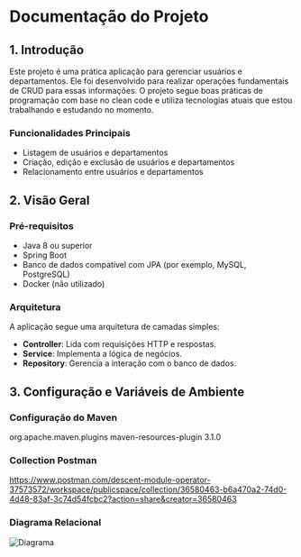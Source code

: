 # Documentação do Projeto

## 1. Introdução

Este projeto é uma prática aplicação para gerenciar usuários e departamentos. Ele foi desenvolvido para realizar operações fundamentais de CRUD para essas informações. O projeto segue boas práticas de programação com base no clean code e utiliza tecnologias atuais que estou trabalhando e estudando no momento.

### Funcionalidades Principais

- Listagem de usuários e departamentos
- Criação, edição e exclusão de usuários e departamentos
- Relacionamento entre usuários e departamentos

## 2. Visão Geral

### Pré-requisitos

- Java 8 ou superior
- Spring Boot
- Banco de dados compatível com JPA (por exemplo, MySQL, PostgreSQL)
- Docker (não utilizado)

### Arquitetura

A aplicação segue uma arquitetura de camadas simples:

- **Controller**: Lida com requisições HTTP e respostas.
- **Service**: Implementa a lógica de negócios.
- **Repository**: Gerencia a interação com o banco de dados.

## 3. Configuração e Variáveis de Ambiente

### Configuração do Maven
<plugin>
	<groupId>org.apache.maven.plugins</groupId>
	<artifactId>maven-resources-plugin</artifactId>
	<version>3.1.0</version>
</plugin>

### Collection Postman
https://www.postman.com/descent-module-operator-37573572/workspace/publicspace/collection/36580463-b6a470a2-74d0-4d48-83af-3c74d54fcbc2?action=share&creator=36580463


### Diagrama Relacional

![Diagrama](https://github.com/cgabrielferreira/UserDept/assets/87282150/d35550f6-9627-4ca6-b456-aabedbccebb0)


